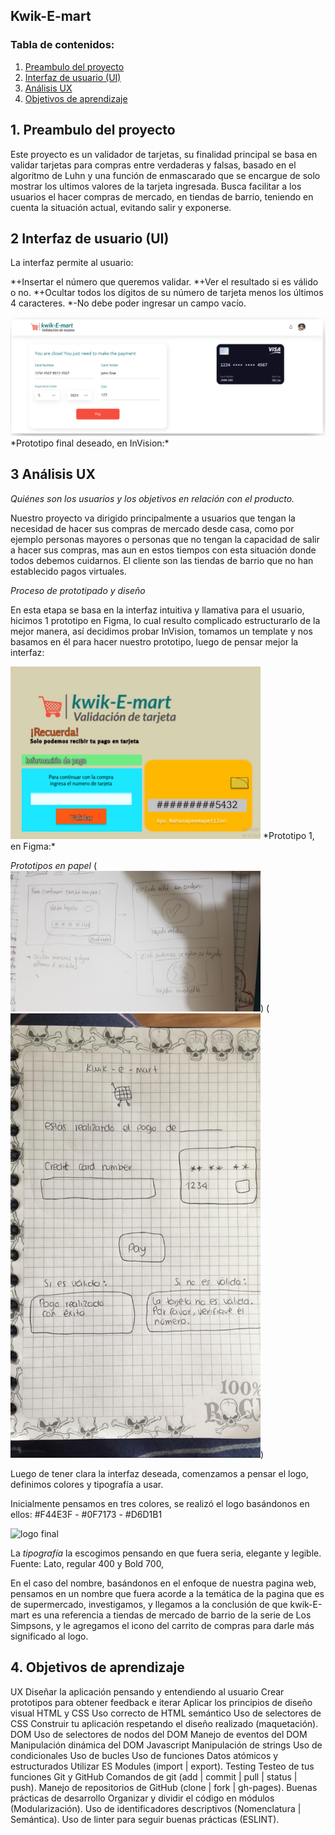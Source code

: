 ## Kwik-E-mart
### Tabla de contenidos:
1. [Preambulo del proyecto](#1-preambulo-del-proyecto)
2. [Interfaz de usuario (UI)](#2-Interfaz-de-usuario-(UI))
3. [Análisis UX](#3-Análisis-UX)
4. [Objetivos de aprendizaje](#4-Objetivos-de-aprendizaje)

## 1. Preambulo del proyecto 
Este proyecto es un validador de tarjetas, su finalidad principal se basa en validar tarjetas para compras entre verdaderas y falsas, basado en el algoritmo de Luhn y una función de enmascarado que se encargue de solo mostrar los ultimos valores de la tarjeta ingresada. 
Busca facilitar a los usuarios el hacer compras de mercado, en tiendas de barrio, teniendo en cuenta la situación actual, evitando salir y exponerse. 


## 2 Interfaz de usuario (UI)
La interfaz permite al usuario:

*+Insertar el número que queremos validar.
*+Ver el resultado si es válido o no.
*+Ocultar todos los dígitos de su número de tarjeta menos los últimos 4 caracteres.
*-No debe poder ingresar un campo vacío.

<img src="src\Images\sketch-image.png" alt="prototipoFinal" />
*Prototipo final deseado, en InVision:*

## 3 Análisis UX 

*Quiénes son los usuarios y los objetivos en relación con el producto.*

Nuestro proyecto va dirigido principalmente a usuarios que tengan la necesidad de hacer sus compras de mercado desde casa, como por ejemplo personas mayores o personas que no tengan la capacidad de salir a hacer sus compras, mas aun en estos tiempos con esta situación donde todos debemos cuidarnos. 
El cliente son las tiendas de barrio que no han establecido pagos virtuales.


*Proceso de prototipado y diseño*

En esta etapa se basa en la interfaz intuitiva y llamativa para el usuario, hicimos 1 prototipo en Figma, lo cual resulto complicado estructurarlo de la mejor manera, así decidimos probar InVision, tomamos un template y nos basamos en él para hacer nuestro prototipo, luego de pensar mejor la interfaz:

<img src="src\Images\Prototipo1.png" alt="prototipo1" width="400"/>
*Prototipo 1, en Figma:*



*Prototipos en papel*
(<img src="src\Images\Papel1.jpg" alt="papel1" width="400"/>)
(<img src="src\Images\Papel2.jpg" alt="papel2" width="400"/>)

Luego de tener clara la interfaz deseada, comenzamos a pensar el logo, definimos colores y tipografía a usar.

Inicialmente pensamos en tres colores, se realizó el logo basándonos en ellos:
#F44E3F - #0F7173 - #D6D1B1 
 
 ![logo final](<img src="src\Images\logo-image.png" alt="logo_image"/>) 

La *tipografía* la escogimos pensando en que fuera seria, elegante y legible.
 Fuente: Lato, regular 400 y Bold 700,

En el caso del nombre, basándonos en el enfoque de nuestra pagina web, pensamos en un nombre que fuera acorde a la temática de la pagina que es de supermercado, investigamos, y llegamos a la conclusión de que kwik-E-mart  es una referencia a tiendas de mercado de barrio de la serie de Los Simpsons, y le agregamos el icono del carrito de compras para darle más significado al logo.

## 4. Objetivos de aprendizaje 
UX
 Diseñar la aplicación pensando y entendiendo al usuario
 Crear prototipos para obtener feedback e iterar
 Aplicar los principios de diseño visual
HTML y CSS
 Uso correcto de HTML semántico
 Uso de selectores de CSS
 Construir tu aplicación respetando el diseño realizado (maquetación).
DOM
 Uso de selectores de nodos del DOM
 Manejo de eventos del DOM
 Manipulación dinámica del DOM
Javascript
 Manipulación de strings
 Uso de condicionales
 Uso de bucles
 Uso de funciones
 Datos atómicos y estructurados
 Utilizar ES Modules (import | export).
Testing
 Testeo de tus funciones
Git y GitHub
 Comandos de git (add | commit | pull | status | push).
 Manejo de repositorios de GitHub (clone | fork | gh-pages).
Buenas prácticas de desarrollo
 Organizar y dividir el código en módulos (Modularización).
 Uso de identificadores descriptivos (Nomenclatura | Semántica).
 Uso de linter para seguir buenas prácticas (ESLINT).
